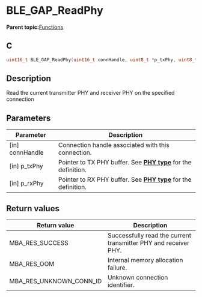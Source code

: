 # BLE\_GAP\_ReadPhy

**Parent topic:**[Functions](GUID-0DD261BF-40D6-42CD-8806-9B93D259D1CC.md)

## C

```c
uint16_t BLE_GAP_ReadPhy(uint16_t connHandle, uint8_t *p_txPhy, uint8_t *p_rxPhy);
```

## Description

Read the current transmitter PHY and receiver PHY on the specified connection

## Parameters

|Parameter|Description|
|---------|-----------|
|\[in\] connHandle|Connection handle associated with this connection.|
|\[in\] p\_txPhy|Pointer to TX PHY buffer. See **[PHY type](GUID-3539A8AA-7029-4450-B077-5B732D664B49.md)** for the definition.|
|\[in\] p\_rxPhy|Pointer to RX PHY buffer. See **[PHY type](GUID-3539A8AA-7029-4450-B077-5B732D664B49.md)** for the definition.|

## Return values

|Return value|Description|
|------------|-----------|
|MBA\_RES\_SUCCESS|Successfully read the current transmitter PHY and receiver PHY.|
|MBA\_RES\_OOM|Internal memory allocation failure.|
|MBA\_RES\_UNKNOWN\_CONN\_ID|Unknown connection identifier.|


